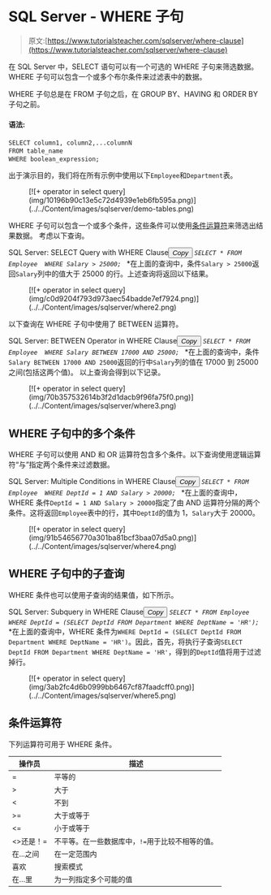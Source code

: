 # SQL Server - WHERE 子句

> 原文:[https://www.tutorialsteacher.com/sqlserver/where-clause](https://www.tutorialsteacher.com/sqlserver/where-clause)

在 SQL Server 中，SELECT 语句可以有一个可选的 WHERE 子句来筛选数据。WHERE 子句可以包含一个或多个布尔条件来过滤表中的数据。

WHERE 子句总是在 FROM 子句之后，在 GROUP BY、HAVING 和 ORDER BY 子句之前。

#### 语法:

```
SELECT column1, column2,...columnN 
FROM table_name
WHERE boolean_expression; 
```

出于演示目的，我们将在所有示例中使用以下`Employee`和`Department`表。

<figure>[![+ operator in select query](img/10196b90c13e5c72d4939e1eb6fb595a.png)](../../Content/images/sqlserver/demo-tables.png)</figure>

WHERE 子句可以包含一个或多个条件，这些条件可以使用[条件运算符](#where-conditional-operators)来筛选出结果数据。 考虑以下查询。

SQL Server: SELECT Query with WHERE Clause<button class="copy-btn pull-right" title="Copy example code">*Copy*</button> *```
SELECT * FROM Employee 
WHERE Salary > 25000; 
```*  *在上面的查询中，条件`Salary > 25000`返回`Salary`列中的值大于 25000 的行。上述查询将返回以下结果。

<figure>[![+ operator in select query](img/c0d9204f793d973aec54badde7ef7924.png)](../../Content/images/sqlserver/where2.png)</figure>

以下查询在 WHERE 子句中使用了 BETWEEN 运算符。

SQL Server: BETWEEN Operator in WHERE Clause<button class="copy-btn pull-right" title="Copy example code">*Copy*</button> *```
SELECT * FROM Employee 
WHERE Salary BETWEEN 17000 AND 25000; 
```*  *在上面的查询中，条件`Salary BETWEEN 17000 AND 25000`返回的行中`Salary`列的值在 17000 到 25000 之间(包括这两个值)。 以上查询会得到以下记录。

<figure>[![+ operator in select query](img/70b357532614b3f2d1dacb9f96fa75f0.png)](../../Content/images/sqlserver/where3.png)</figure>

## WHERE 子句中的多个条件

WHERE 子句可以使用 AND 和 OR 运算符包含多个条件。以下查询使用逻辑运算符“与”指定两个条件来过滤数据。

SQL Server: Multiple Conditions in WHERE Clause<button class="copy-btn pull-right" title="Copy example code">*Copy*</button> *```
SELECT * FROM Employee 
WHERE DeptId = 1 AND Salary > 20000; 
```*  *在上面的查询中，WHERE 条件`DeptId = 1 AND Salary > 20000`指定了由 AND 运算符分隔的两个条件。这将返回`Employee`表中的行，其中`DeptId`的值为 1，`Salary`大于 20000。

<figure>[![+ operator in select query](img/91b54656770a301ba81bcf3baa07d5a0.png)](../../Content/images/sqlserver/where4.png)</figure>

## WHERE 子句中的子查询

WHERE 条件也可以使用子查询的结果值，如下所示。

SQL Server: Subquery in WHERE Clause<button class="copy-btn pull-right" title="Copy example code">*Copy*</button> *```
SELECT * FROM Employee 
WHERE DeptId = (SELECT DeptId FROM Department WHERE DeptName = 'HR'); 
```*  *在上面的查询中，WHERE 条件为`WHERE DeptId = (SELECT DeptId FROM Department WHERE DeptName = 'HR')`。因此，首先，将执行子查询`SELECT DeptId FROM Department WHERE DeptName = 'HR'`，得到的`DeptId`值将用于过滤掉行。

<figure>[![+ operator in select query](img/3ab2fc4d6b0999bb6467cf87faadcff0.png)](../../Content/images/sqlserver/where5.png)</figure>

## 条件运算符

下列运算符可用于 WHERE 条件。

| 操作员 | 描述 |
| --- | --- |
| = | 平等的 |
| > | 大于 |
| < | 不到 |
| >= | 大于或等于 |
| <= | 小于或等于 |
| <>还是！= | 不平等。在一些数据库中，`!=`用于比较不相等的值。 |
| 在...之间 | 在一定范围内 |
| 喜欢 | 搜索模式 |
| 在…里 | 为一列指定多个可能的值 |****